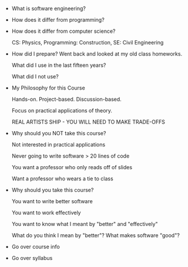 * What is software engineering?

* How does it differ from programming?

* How does it differ from computer science?

    CS: Physics, Programming: Construction, SE: Civil Engineering

* How did I prepare?  Went back and looked at my old class homeworks.

    What did I use in the last fifteen years?

    What did I not use?
 
* My Philosophy for this Course

    Hands-on.  Project-based.  Discussion-based.

    Focus on practical applications of theory.

    REAL ARTISTS SHIP - YOU WILL NEED TO MAKE TRADE-OFFS

* Why should you NOT take this course?

   Not interested in practical applications

   Never going to write software > 20 lines of code

   You want a professor who only reads off of slides

   Want a professor who wears a tie to class

* Why should you take this course?

   You want to write better software

   You want to work effectively

   You want to know what I meant by "better" and "effectively"

   What do you think I mean by "better"?  What makes software "good"?

* Go over course info

* Go over syllabus


